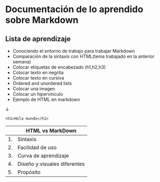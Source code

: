 # Documentación de lo aprendido sobre Markdown
## Lista de aprendizaje
- Conociendo el entorno de trabajo para trabajar Markdown
- Comparación de la sintaxis con HTML(tema trabajado en la anterior semana)
- Colocar etiquetas de encabezado (h1,h2,h3)
- Colocar texto en negrita
- Colocar texto en cursiva
- Ordered and unordered lists
- Colocar una imagen
- Colocar un hipervinculo
- Ejemplo de HTML en markdown

↓
```
<h1>Hola mundo</h1>
```

|           | HTML vs MarkDown             |
|-----------|------------------------------|
|1.         | Sintaxis                     |
|2.         | Facilidad de uso             |
|3.         | Curva de aprendizaje         |
|4.         | Diseño y visuales diferentes |
|5.         | Propósito                    |

